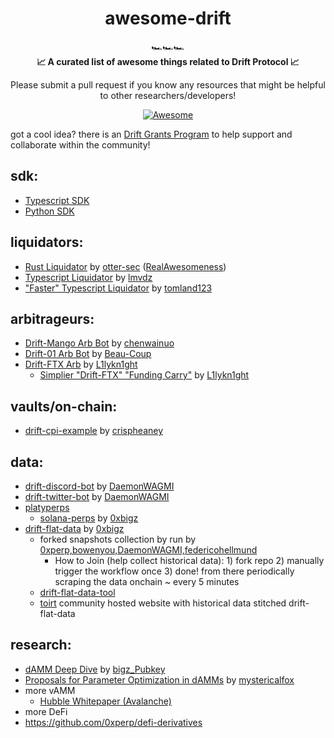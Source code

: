 <h1 align="center">awesome-drift</h1>

<div align="center">
  🏎️🏎️🏎️
</div>

<div align="center">
  <strong>📈 A curated list of awesome things related to Drift Protocol 📈
</strong>
  
  Please submit a pull request if you know any resources that might be helpful to other researchers/developers!
</div>

<div align="center">
  
  [![Awesome](https://awesome.re/badge.svg)](https://awesome.re)
</div> 


got a cool idea? there is an [Drift Grants Program](https://driftprotocol.medium.com/drift-protocol-x-the-solana-foundation-bounty-program-700d358eda3d) to help support and collaborate within the community!

sdk:
---
- [Typescript SDK](https://github.com/drift-labs/protocol-v1/tree/master/sdk)
- [Python SDK](https://github.com/drift-labs/driftpy)


liquidators:
---
- [Rust Liquidator](https://github.com/otter-sec/drift-liquidator) by [otter-sec](https://github.com/otter-sec) ([RealAwesomeness](https://github.com/RealAwesomeness))
- [Typescript Liquidator](https://github.com/lmvdz/drift-liquidation-bot) by [lmvdz](https://github.com/lmvdz)
- ["Faster" Typescript Liquidator](https://github.com/tomland123/faster-drift-liquidator) by [tomland123](https://github.com/tomland123)

arbitrageurs:
---
- [Drift-Mango Arb Bot](https://github.com/chenwainuo/drifting-mango) by [chenwainuo](https://github.com/chenwainuo)
- [Drift-01 Arb Bot](https://github.com/01protocol/zo-arb) by [Beau-Coup](https://github.com/Beau-Coup)
- [Drift-FTX Arb](https://github.com/L1lykn1ght/Drift-Arb) by [L1lykn1ght](https://github.com/L1lykn1ght)
  - [Simplier "Drift-FTX" "Funding Carry"](https://github.com/L1lykn1ght/Drift-FTX) by [L1lykn1ght](https://github.com/L1lykn1ght)
 
vaults/on-chain:
---
- [drift-cpi-example](https://github.com/drift-labs/cpi-example) by [crispheaney](https://github.com/crispheaney)

data:
---
- [drift-discord-bot](https://github.com/DaemonWAGMI/drift-discord-bot) by [DaemonWAGMI](https://github.com/DaemonWAGMI)
- [drift-twitter-bot](https://github.com/DaemonWAGMI/drift-twitter-bot) by [DaemonWAGMI](https://github.com/DaemonWAGMI)
- [platyperps](http://www.platyperps.com/)
  - [solana-perps](https://github.com/0xbigz/solana-perps) by [0xbigz](https://github.com/0xbigz)
- [drift-flat-data](https://github.com/0xbigz/drift-flat-data) by [0xbigz](https://github.com/0xbigz)
  - forked snapshots collection by run by [0xperp,bowenyou,DaemonWAGMI,federicohellmund](https://github.com/0xbigz/drift-flat-data/network/members)
    - How to Join (help collect historical data): 1) fork repo 2) manually trigger the workflow once 3) done! from there periodically scraping the data onchain ~ every 5 minutes
  - [drift-flat-data-tool](https://github.com/0xbigz/drift-flat-data-tool)
  - [toirt](https://toirt.com/) community hosted website with historical data stitched drift-flat-data


research:
---
- [dAMM Deep Dive](https://foregoing-script-fd0.notion.site/Drift-s-dAMM-ff154003aedb4efa83d6e7f4440cd4ab) by [bigz_Pubkey](https://github.com/0xbigz)
- [Proposals for Parameter Optimization in dAMMs](https://github.com/mystericalfox/working-docs/blob/main/Proposals_for_Parameter_Optimization_in_dAMMs.pdf) by [mystericalfox](https://github.com/mystericalfox)
- more vAMM
  - [Hubble Whitepaper (Avalanche)](https://docs.google.com/document/d/1v8V56_M30dyEbnCaUkEH18_S7YeApkNZin1NM8suPsQ/)
- more DeFi 
 - https://github.com/0xperp/defi-derivatives
